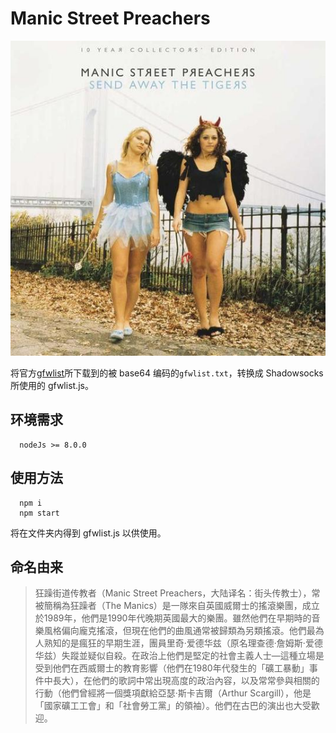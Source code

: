 # Manic Street Preachers

![Manic Street Preachers](./assets/manic-street-preachers.jpeg)

将官方[gfwlist](https://github.com/gfwlist/gfwlist)所下载到的被 base64 编码的`gfwlist.txt`，转换成 Shadowsocks 所使用的 gfwlist.js。

## 环境需求

```shell
  nodeJs >= 8.0.0
```

## 使用方法

```shell
  npm i
  npm start
```

将在文件夹内得到 gfwlist.js 以供使用。

## 命名由来

> 狂躁街道传教者（Manic Street Preachers，大陆译名：街头传教士），常被簡稱為狂躁者（The Manics）是一隊來自英國威爾士的搖滾樂團，成立於1989年，他們是1990年代晚期英國最大的樂團。雖然他們在早期時的音樂風格偏向龐克搖滾，但現在他們的曲風通常被歸類為另類搖滾。他們最為人熟知的是瘋狂的早期生涯，團員里奇·爱德华兹（原名理查德·詹姆斯·爱德华兹）失蹤並疑似自殺。在政治上他們是堅定的社會主義人士—這種立場是受到他們在西威爾士的教育影響（他們在1980年代發生的「礦工暴動」事件中長大），在他們的歌詞中常出現高度的政治內容，以及常常參與相關的行動（他們曾經將一個獎項獻給亞瑟·斯卡吉爾（Arthur Scargill），他是「國家礦工工會」和「社會勞工黨」的領袖）。他們在古巴的演出也大受歡迎。
